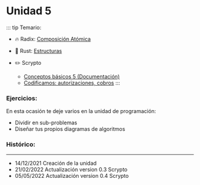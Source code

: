 # Unidad 5
::: tip Temario:
- 🔥 Radix: [Composición Atómica](/radix/unidad4.md)
- 🔧 Rust: [Estructuras](/rust/estructuras.md)

- ✏️ Scrypto
    - [Conceptos básicos 5 (Documentación)](/scrypto/instalacion/documentacion.md)
    - [Codificamos: autorizaciones, cobros](/scrypto/programacion/unidad4.md)
:::

### Ejercicios: 

En esta ocasión te deje varios en la unidad de programación:
- Dividir en sub-problemas 
- Diseñar tus propios diagramas de algoritmos

### Histórico:
------------------------------------------
- 14/12/2021 Creación de la unidad
- 21/02/2022 Actualización version 0.3 Scrypto
- 05/05/2022 Actualización version 0.4 Scrypto